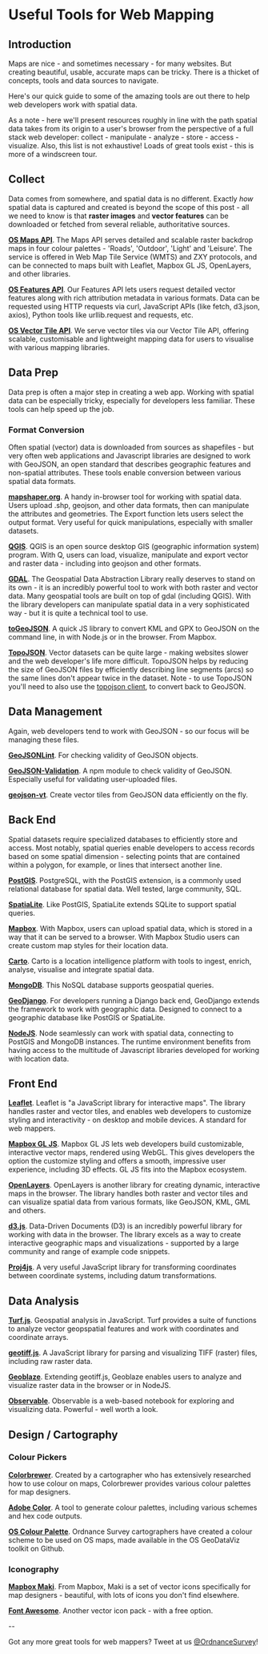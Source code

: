 # Useful Tools for Web Mapping

## Introduction

Maps are nice - and sometimes necessary - for many websites. But creating beautiful, usable, accurate maps can be tricky. There is a thicket of concepts, tools and data sources to navigate.

Here's our quick guide to some of the amazing tools are out there to help web developers work with spatial data. 

As a note - here we'll present resources roughly in line with the path spatial data takes from its origin to a user's browser from the perspective of a full stack web developer: collect - manipulate - analyze - store - access - visualize. Also, this list is not exhaustive! Loads of great tools exist - this is more of a windscreen tour.

## Collect

Data comes from somewhere, and spatial data is no different. Exactly _how_ spatial data is captured and created is beyond the scope of this post - all we need to know is that **raster images** and **vector features** can be downloaded or fetched from several reliable, authoritative sources. 


[**OS Maps API**](https://osdatahub.os.uk/docs/wmts/overview). The Maps API serves detailed and scalable raster backdrop maps in four colour palettes - 'Roads', 'Outdoor', 'Light' and 'Leisure'. The service is offered in Web Map Tile Service (WMTS) and ZXY protocols, and can be connected to maps built with Leaflet, Mapbox GL JS, OpenLayers, and other libraries.

[**OS Features API**](). Our Features API lets users request detailed vector features along with rich attribution metadata in various formats. Data can be requested using HTTP requests via curl, JavaScript APIs (like fetch, d3.json, axios), Python tools like urllib.request and requests, etc.

[**OS Vector Tile API**](https://osdatahub.os.uk/docs/vts/overview). We serve vector tiles via our Vector Tile API, offering scalable, customisable and lightweight mapping data for users to visualise with various mapping libraries.


## Data Prep

Data prep is often a major step in creating a web app. Working with spatial data can be especially tricky, especially for developers less familiar. These tools can help speed up the job. 

### Format Conversion

Often spatial (vector) data is downloaded from sources as shapefiles - but very often web applications and Javascript libraries are designed to work with GeoJSON, an open standard that describes geographic features and non-spatial attributes. These tools enable conversion between various spatial data formats. 

[**mapshaper.org**](https://mapshaper.org/). A handy in-browser tool for working with spatial data. Users upload .shp, geojson, and other data formats, then can manipulate the attributes and geometries. The Export function lets users select the output format. Very useful for quick manipulations, especially with smaller datasets.

[**QGIS**](https://qgis.org/en/site/). QGIS is an open source desktop GIS (geographic information system) program. With Q, users can load, visualize, manipulate and export vector and raster data - including into geojson and other formats.

[**GDAL**](https://gdal.org/). The Geospatial Data Abstraction Library really deserves to stand on its own - it is an incredibly powerful tool to work with both raster and vector data. Many geospatial tools are built on top of gdal (including QGIS). With the library developers can manipulate spatial data in a very sophisticated way - but it is quite a technical tool to use. 

[**toGeoJSON**](https://github.com/mapbox/togeojson). A quick JS library to convert KML and GPX to GeoJSON on the command line, in with Node.js or in the browser. From Mapbox.

[**TopoJSON**](https://github.com/topojson). Vector datasets can be quite large - making websites slower and the web developer's life more difficult. TopoJSON helps by reducing the size of GeoJSON files by efficiently describing line segments (arcs) so the same lines don't appear twice in the dataset. Note - to use TopoJSON you'll need to also use the [topojson client](https://github.com/topojson/topojson-client/blob/master/README.md#topo2geo), to convert back to GeoJSON.

## Data Management

Again, web developers tend to work with GeoJSON - so our focus will be managing these files.

[**GeoJSONLint**](http://geojsonlint.com/). For checking validity of GeoJSON objects.

[**GeoJSON-Validation**](https://www.npmjs.com/package/geojson-validation). A npm module to check validity of GeoJSON. Especially useful for validating user-uploaded files.

[**geojson-vt**](https://github.com/mapbox/geojson-vt). Create vector tiles from GeoJSON data efficiently on the fly. 

## Back End

Spatial datasets require specialized databases to efficiently store and access. Most notably, spatial queries enable developers to access records based on some spatial dimension - selecting points that are contained within a polygon, for example, or lines that intersect another line. 

[**PostGIS**](https://postgis.net/). PostgreSQL, with the PostGIS extension, is a commonly used relational database for spatial data. Well tested, large community, SQL.

[**SpatiaLite**](https://www.gaia-gis.it/fossil/libspatialite/index). Like PostGIS, SpatiaLite extends SQLite to support spatial queries.

[**Mapbox**](https://www.mapbox.com/). With Mapbox, users can upload spatial data, which is stored in a way that it can be served to a browser. With Mapbox Studio users can create custom map styles for their location data. 

[**Carto**](https://carto.com). Carto is a location intelligence platform with tools to ingest, enrich, analyse, visualise and integrate spatial data. 

[**MongoDB**](https://docs.mongodb.com/manual/geospatial-queries/). This NoSQL database supports geospatial queries.

[**GeoDjango**](https://docs.djangoproject.com/en/3.0/ref/contrib/gis/). For developers running a Django back end, GeoDjango extends the framework to work with geographic data. Designed to connect to a geographic database like PostGIS or SpatiaLite. 

[**NodeJS**](https://nodejs.org/). Node seamlessly can work with spatial data, connecting to PostGIS and MongoDB instances. The runtime environment benefits from having access to the multitude of Javascript libraries developed for working with location data.

## Front End

[**Leaflet**](https://leafletjs.com/). Leaflet is "a JavaScript library for interactive maps". The library handles raster and vector tiles, and enables web developers to customize styling and interactivity - on desktop and mobile devices. A standard for web mappers.

[**Mapbox GL JS**](https://docs.mapbox.com/mapbox-gl-js/api/). Mapbox GL JS lets web developers build customizable, interactive vector maps, rendered using WebGL. This gives developers the option the customize styling and offers a  smooth, impressive user experience, including 3D effects. GL JS fits into the Mapbox ecosystem. 

[**OpenLayers**](). OpenLayers is another library for creating dynamic, interactive maps in the browser. The library handles both raster and vector tiles and can visualize spatial data from various formats, like GeoJSON, KML, GML and others.

[**d3.js**](https://d3js.org/). Data-Driven Documents (D3) is an incredibly powerful library for working with data in the browser. The library excels as a way to create interactive geographic maps and visualizations - supported by a large community and range of example code snippets.  

[**Proj4js**](http://proj4js.org/). A very useful JavaScript library for transforming coordinates between coordinate systems, including datum transformations.

## Data Analysis

[**Turf.js**](https://turfjs.org/). Geospatial analysis in JavaScript. Turf provides a suite of functions to analyze vector geopspatial features and work with coordinates and coordinate arrays.

[**geotiff.js**](https://geotiffjs.github.io/). A JavaScript library for parsing and visualizing TIFF (raster) files, including raw raster data.

[**Geoblaze**](http://geoblaze.io/). Extending geotiff.js, Geoblaze enables users to analyze and visualize raster data in the browser or in NodeJS. 

[**Observable**](https://observablehq.com). Observable is a web-based notebook for exploring and visualizing data. Powerful - well worth a look. 

## Design / Cartography

### Colour Pickers

[**Colorbrewer**](https://colorbrewer2.org/). Created by a cartographer who has extensively researched how to use colour on maps, Colorbrewer provides various colour palettes for map designers. 

[**Adobe Color**](https://color.adobe.com/create). A tool to generate colour palettes, including various schemes and hex code outputs. 

[**OS Colour Palette**](https://github.com/OrdnanceSurvey/GeoDataViz-Toolkit/tree/master/Colours). Ordnance Survey cartographers have created a colour scheme to be used on OS maps, made available in the OS GeoDataViz toolkit on Github.

### Iconography

[**Mapbox Maki**](https://labs.mapbox.com/maki-icons/). From Mapbox, Maki is a set of vector icons specifically for map designers - beautiful, with lots of icons you don't find elsewhere.

[**Font Awesome**](https://fontawesome.com/). Another vector icon pack - with a free option. 

--

Got any more great tools for web mappers? Tweet at us [@OrdnanceSurvey](https://twitter.com/ordnancesurvey)!